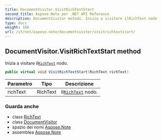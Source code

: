 ```yaml
---
title: DocumentVisitor.VisitRichTextStart
second_title: Aspose.Note per .NET API Reference
description: DocumentVisitor metodo. Inizia a visitare ilRichText nodo.
type: docs
weight: 160
url: /it/net/aspose.note/documentvisitor/visitrichtextstart/
---
```

## DocumentVisitor.VisitRichTextStart method

Inizia a visitare il[`RichText`](../../richtext/) nodo.

```csharp
public virtual void VisitRichTextStart(RichText richText)
```

| Parametro | Tipo | Descrizione |
| --- | --- | --- |
| richText | RichText | Il[`RichText`](../../richtext/) nodo. |

### Guarda anche

* class [RichText](../../richtext/)
* class [DocumentVisitor](../)
* spazio dei nomi [Aspose.Note](../../documentvisitor/)
* assemblea [Aspose.Note](../../../)


